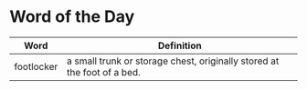 # Word of the Day

|Word|Definition|
|---|---|
|footlocker|a small trunk or storage chest, originally stored at the foot of a bed.|
